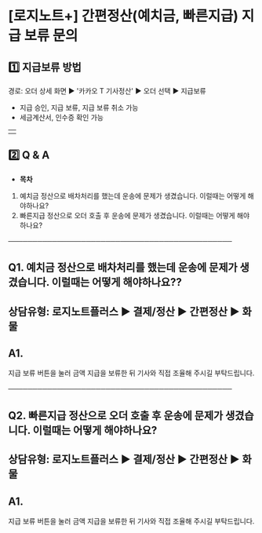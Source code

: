 # [로지노트+] 간편정산(예치금, 빠른지급) 지급 보류 문의

**1️⃣** **지급보류 방법**
-------------------

경로: 오더 상세 화면 ▶ '카카오 T 기사정산' ▶ 오더 선택 ▶ 지급보류  
- 지급 승인, 지급 보류, 지급 보류 취소 가능  
- 세금계산서, 인수증 확인 가능

|  |
| --- |
|  |

**2️⃣** **Q & A**
-----------------

* **목차**

1. 예치금 정산으로 배차처리를 했는데 운송에 문제가 생겼습니다. 이럴때는 어떻게 해야하나요?
2. 빠른지급 정산으로 오더 호출 후 운송에 문제가 생겼습니다. 이럴때는 어떻게 해야하나요?

──────────────────────────────────────────────

**Q1. 예치금 정산으로 배차처리를 했는데 운송에 문제가 생겼습니다. 이럴때는 어떻게 해야하나요??**
----------------------------------------------------------

상담유형: 로지노트플러스 ▶ 결제/정산 ▶ 간편정산 ▶ 화물
---------------------------------

**A1.**
-------

지급 보류 버튼을 눌러 금액 지급을 보류한 뒤 기사와 직접 조율해 주시길 부탁드립니다.

──────────────────────────────────────────────

**Q2. 빠른지급 정산으로 오더 호출 후 운송에 문제가 생겼습니다. 이럴때는 어떻게 해야하나요?**
--------------------------------------------------------

상담유형: 로지노트플러스 ▶ 결제/정산 ▶ 간편정산 ▶ 화물
---------------------------------

**A1.**
-------

지급 보류 버튼을 눌러 금액 지급을 보류한 뒤 기사와 직접 조율해 주시길 부탁드립니다.